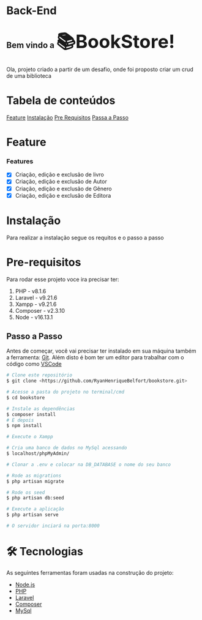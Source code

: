# Back-End
## Bem vindo a <font size="8">📚BookStore!</font>
Ola, projeto criado a partir de um desafio, onde foi proposto criar um crud de uma 
biblioteca

Tabela de conteúdos 
================
<!--ts--> 
[Feature](#feature)
[Instalação](#instalação) 
[Pre Requisitos](#pre-requisitos) 
[Passa a Passo](#passo-a-passo)  <!--te-->



# Feature

### Features

 - [x] Criação, edição e exclusão de livro
 - [x] Criação, edição e exclusão de Autor
 - [x] Criação, edição e exclusão de Gênero
 - [x] Criação, edição e exclusão de Editora

# Instalação
Para realizar a instalação segue os requitos e o passo a passo

# Pre-requisitos

Para rodar esse projeto voce ira precisar ter:

1.  PHP - v8.1.6
2.  Laravel - v9.21.6
3.  Xampp - v9.21.6
4.  Composer - v2.3.10
4.  Node - v16.13.1

## Passo a Passo
Antes de começar, você vai precisar ter instalado em sua máquina também a ferramenta: [Git](https://git-scm.com). Além disto é bom ter um editor para trabalhar com o código como [VSCode](https://code.visualstudio.com/)

```bash
# Clone este repositório
$ git clone <https://github.com/RyanHenriqueBelfort/bookstore.git>

# Acesse a pasta do projeto no terminal/cmd
$ cd bookstore

# Instale as dependências
$ composer install
# E depois
$ npm install

# Execute o Xampp 

# Cria uma banco de dados no MySql acessando 
$ localhost/phpMyAdmin/

# Clonar a .env e colocar na DB_DATABASE o nome do seu banco

# Rode as migrations
$ php artisan migrate

# Rode os seed
$ php artisan db:seed

# Execute a aplicação
$ php artisan serve

# O servidor inciará na porta:8000
```

# 🛠 Tecnologias
As seguintes ferramentas foram usadas na construção do projeto:
 - [Node.js](https://nodejs.org/en/) 
 - [PHP](https://www.php.net) 
 - [Laravel](https://laravel.com) 
 - [Composer](https://getcomposer.org)
 - [MySql](https://www.mysql.com) 

